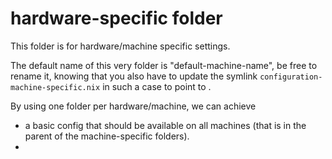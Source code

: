 # hardware-specific folder

This folder is for hardware/machine specific settings.

The default name of this very folder is "default-machine-name", be free to rename it, knowing that you also have to update the symlink `configuration-machine-specific.nix` in such a case to point to .

By using one folder per hardware/machine, we can achieve
- a basic config that should be available on all machines (that is in the parent of the machine-specific folders).
- 